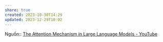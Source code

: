 ```yaml
---
share: true
created: 2023-10-30T14:29
updated: 2023-12-29T10:02
---
```


Nguồn:: [The Attention Mechanism in Large Language Models - YouTube](https://www.youtube.com/watch?v=OxCpWwDCDFQ&t=928s)